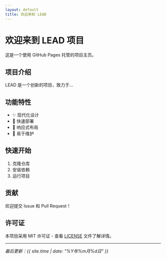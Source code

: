 ```yaml
---
layout: default
title: 欢迎来到 LEAD
---
```


# 欢迎来到 LEAD 项目

这是一个使用 GitHub Pages 托管的项目主页。

## 项目介绍

LEAD 是一个创新的项目，致力于...

## 功能特性

- ✨ 现代化设计
- 🚀 快速部署
- 📱 响应式布局
- 🔧 易于维护

## 快速开始

1. 克隆仓库
2. 安装依赖
3. 运行项目

## 贡献

欢迎提交 Issue 和 Pull Request！

## 许可证

本项目采用 MIT 许可证 - 查看 [LICENSE](LICENSE) 文件了解详情。

---

*最后更新：{{ site.time | date: "%Y年%m月%d日" }}*
